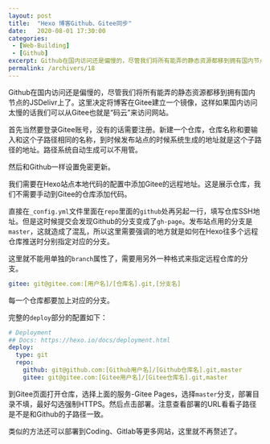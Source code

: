 ```yaml
---
layout: post
title:  "Hexo 博客Github、Gitee同步"
date:   2020-08-01 17:30:00
categories: 
 - [Web-Building]
 - [Github]
excerpt: Github在国内访问还是偏慢的，尽管我们将所有能弄的静态资源都移到拥有国内节点的JSDelivr上了。这里决定将博客在Gitee建立一个镜像，这样如果国内访问太慢的话我们可以从Gitee也就是“码云”来访问网站。
permalink: /archivers/18
---
```


Github在国内访问还是偏慢的，尽管我们将所有能弄的静态资源都移到拥有国内节点的JSDelivr上了。这里决定将博客在Gitee建立一个镜像，这样如果国内访问太慢的话我们可以从Gitee也就是“码云”来访问网站。

首先当然要登录Gitee账号，没有的话需要注册。新建一个仓库，仓库名称和要输入和这个子路径相同的名称，到时候发布站点的时候系统生成的地址就是这个子路径的地址。路径系统自动生成可以不用管。

然后和Github一样设置免密更新。

我们需要在Hexo站点本地代码的配置中添加Gitee的远程地址。这是展示仓库，我们不需要手动到Gitee的仓库添加代码。

直接在```_config.yml```文件里面在```repo```里面的```github```处再另起一行，填写仓库SSH地址。但是这时候提交会发现Github的分支变成了```gh-page```。发布站点用的分支是```master```，这就造成了混乱，所以这里需要强调的地方就是如何在Hexo往多个远程仓库推送时分别指定对应的分支。

这里就不能用单独的```branch```属性了，需要用另外一种格式来指定远程仓库的分支。

```yaml
gitee: git@gitee.com:[用户名]/[仓库名].git,[分支名]
```

每一个仓库都要加上对应的分支。

完整的```deploy```部分的配置如下：

```yaml
# Deployment
## Docs: https://hexo.io/docs/deployment.html
deploy:
  type: git
  repo:
    github: git@github.com:[Github用户名]/[Github仓库名].git,master
    gitee: git@gitee.com:[Gitee用户名]/[Gitee仓库名].git,master
```

到Gitee页面打开仓库，选择上面的服务-Gitee Pages，选择```master```分支，部署目录不填，最好勾选强制HTTPS。然后点击部署。注意查看部署的URL看看子路径是不是和Github的子路径一致。

类似的方法还可以部署到Coding、Gitlab等更多网站，这里就不再赘述了。
